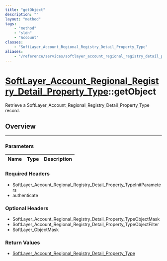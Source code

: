 ```yaml
---
title: "getObject"
description: ""
layout: "method"
tags:
    - "method"
    - "sldn"
    - "Account"
classes:
    - "SoftLayer_Account_Regional_Registry_Detail_Property_Type"
aliases:
    - "/reference/services/softlayer_account_regional_registry_detail_property_type/getObject"
---
```

# [SoftLayer_Account_Regional_Registry_Detail_Property_Type](/reference/services/SoftLayer_Account_Regional_Registry_Detail_Property_Type)::getObject

Retrieve a SoftLayer_Account_Regional_Registry_Detail_Property_Type record.


## Overview 


-----

### Parameters 
|Name | Type | Description |
| --- | --- | --- |


### Required Headers
* SoftLayer_Account_Regional_Registry_Detail_Property_TypeInitParameters
* authenticate


### Optional Headers
* SoftLayer_Account_Regional_Registry_Detail_Property_TypeObjectMask
* SoftLayer_Account_Regional_Registry_Detail_Property_TypeObjectFilter
* SoftLayer_ObjectMask

### Return Values
* <a href='/reference/datatypes/SoftLayer_Account_Regional_Registry_Detail_Property_Type'>SoftLayer_Account_Regional_Registry_Detail_Property_Type </a>





